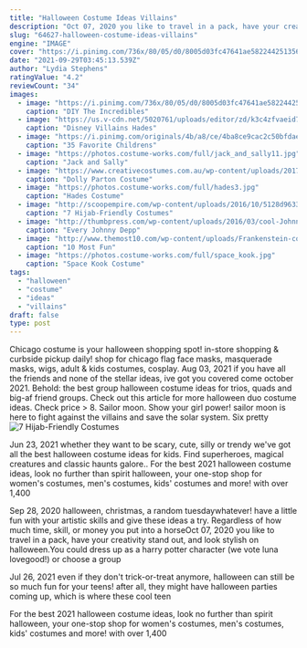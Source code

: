 ```yaml
---
title: "Halloween Costume Ideas Villains"
description: "Oct 07, 2020 you like to travel in a pack, have your creativity stand out, and look stylish on halloween.You could dress up as a harry potter character (we vote luna lovegood!) or choose a group"
slug: "64627-halloween-costume-ideas-villains"
engine: "IMAGE"
cover: "https://i.pinimg.com/736x/80/05/d0/8005d03fc47641ae582244251356421f--super-hero-costumes-easy-costumes.jpg"
date: "2021-09-29T03:45:13.539Z"
author: "Lydia Stephens"
ratingValue: "4.2"
reviewCount: "34"
images:
  - image: "https://i.pinimg.com/736x/80/05/d0/8005d03fc47641ae582244251356421f--super-hero-costumes-easy-costumes.jpg"
    caption: "DIY The Incredibles"
  - image: "https://us.v-cdn.net/5020761/uploads/editor/zd/k3c4zfvaeid7.jpg"
    caption: "Disney Villains Hades"
  - image: "https://i.pinimg.com/originals/4b/a8/ce/4ba8ce9cac2c50bfdae110261a0d3f9c.jpg"
    caption: "35 Favorite Childrens"
  - image: "https://photos.costume-works.com/full/jack_and_sally11.jpg"
    caption: "Jack and Sally"
  - image: "https://www.creativecostumes.com.au/wp-content/uploads/2017/03/dolly-parton.jpg"
    caption: "Dolly Parton Costume"
  - image: "https://photos.costume-works.com/full/hades3.jpg"
    caption: "Hades Costume"
  - image: "http://scoopempire.com/wp-content/uploads/2016/10/5128d9633f5cc38ec5ee096248d0d732-2.jpg"
    caption: "7 Hijab-Friendly Costumes"
  - image: "http://thumbpress.com/wp-content/uploads/2016/03/cool-Johnny-Depp-characters-Sparrow-Edward-1.jpg"
    caption: "Every Johnny Depp"
  - image: "http://www.themost10.com/wp-content/uploads/Frankenstein-costume.jpg"
    caption: "10 Most Fun"
  - image: "https://photos.costume-works.com/full/space_kook.jpg"
    caption: "Space Kook Costume"
tags:
  - "halloween"
  - "costume"
  - "ideas"
  - "villains"
draft: false
type: post
---
```


Chicago costume is your halloween shopping spot! in-store shopping & curbside pickup daily! shop for chicago flag face masks, masquerade masks, wigs, adult & kids costumes, cosplay. Aug 03, 2021 if you have all the friends and none of the stellar ideas, ive got you covered come october 2021. Behold: the best group halloween costume ideas for trios, quads and big-af friend groups. Check out this article for more halloween duo costume ideas. Check price > 8. Sailor moon. Show your girl power! sailor moon is here to fight against the villains and save the solar system. Six pretty
![7 Hijab-Friendly Costumes](http://scoopempire.com/wp-content/uploads/2016/10/5128d9633f5cc38ec5ee096248d0d732-2.jpg "7 Hijab-Friendly Costumes")

Jun 23, 2021 whether they want to be scary, cute, silly or trendy we&#39;ve got all the best halloween costume ideas for kids. Find superheroes, magical creatures and classic haunts galore.. For the best 2021 halloween costume ideas, look no further than spirit halloween, your one-stop shop for women&#39;s costumes, men&#39;s costumes, kids&#39; costumes and more! with over 1,400
<!--inArticleAds-->

<!--galleryOne-->

Sep 28, 2020 halloween, christmas, a random tuesdaywhatever! have a little fun with your artistic skills and give these ideas a try. Regardless of how much time, skill, or money you put into a horseOct 07, 2020 you like to travel in a pack, have your creativity stand out, and look stylish on halloween.You could dress up as a harry potter character (we vote luna lovegood!) or choose a group
<!--inArticleAds-->

<!--galleryTwo-->

Jul 26, 2021 even if they don't trick-or-treat anymore, halloween can still be so much fun for your teens! after all, they might have halloween parties coming up, which is where these cool teen
<!--galleryThree-->

For the best 2021 halloween costume ideas, look no further than spirit halloween, your one-stop shop for women's costumes, men's costumes, kids' costumes and more! with over 1,400